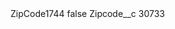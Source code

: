 <?xml version="1.0" encoding="UTF-8"?>
<CustomMetadata xmlns="http://soap.sforce.com/2006/04/metadata" xmlns:xsi="http://www.w3.org/2001/XMLSchema-instance" xmlns:xsd="http://www.w3.org/2001/XMLSchema">
    <label>ZipCode1744</label>
    <protected>false</protected>
    <values>
        <field>Zipcode__c</field>
        <value xsi:type="xsd:string">30733</value>
    </values>
</CustomMetadata>
